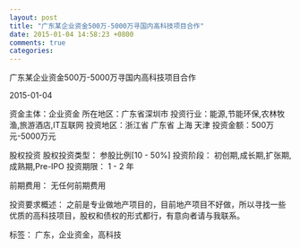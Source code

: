 ```yaml
---
layout: post
title: "广东某企业资金500万-5000万寻国内高科技项目合作"
date: 2015-01-04 14:58:23 +0800
comments: true
categories: 
---
```

广东某企业资金500万-5000万寻国内高科技项目合作



2015-01-04

资金主体：企业资金
所在地区：广东省深圳市
投资行业：能源,节能环保,农林牧渔,旅游酒店,IT互联网
投资地区：浙江省 广东省 上海 天津
投资金额：500万元-5000万元

股权投资
股权投资类型：
                            参股比例[10 - 50%] 
                                                                                投资阶段：
                            初创期,成长期,扩张期,成熟期,Pre-IPO 
                                                                                                                                        投资期限：
                            1 - 2 年

前期费用：
无任何前期费用

投资要求概述：
之前是专业做地产项目的，目前地产项目不好做，所以寻找一些优质的高科技项目，股权和债权的形式都行，有意向者请与我联系。

标签：
广东，企业资金，高科技

